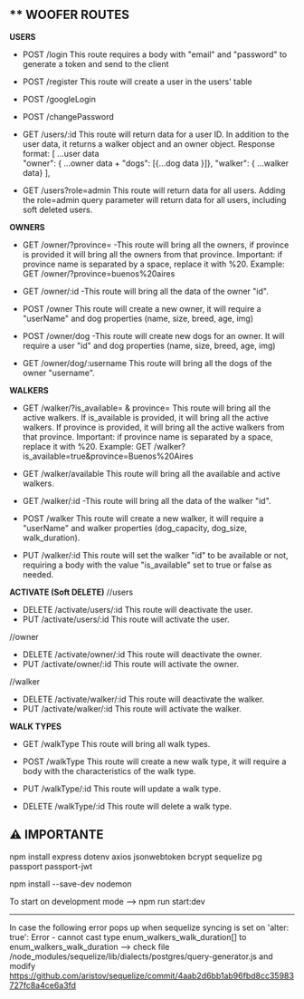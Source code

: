 ## \*\* WOOFER ROUTES

**USERS**

- POST /login
  This route requires a body with "email" and "password" to generate a token and send to the client

- POST /register
  This route will create a user in the users' table

- POST /googleLogin

- POST /changePassword

- GET /users/:id
  This route will return data for a user ID. In addition to the user data, it returns a walker object and an owner object.
  Response format:
  [ ...user data  
   "owner": { ...owner data + "dogs": [{...dog data }]},
  "walker": { ...walker data}
  ],

- GET /users?role=admin
  This route will return data for all users. Adding the role=admin query parameter will return data for all users, including soft deleted users.

**OWNERS**

- GET /owner/?province=
  -This route will bring all the owners, if province is provided it will bring all the owners from that province. Important: if province name is separated by a space, replace it with %20. Example: GET /owner/?province=buenos%20aires

- GET /owner/:id
  -This route will bring all the data of the owner "id".

- POST /owner
  This route will create a new owner, it will require a "userName" and dog properties (name, size, breed, age, img)

- POST /owner/dog
  -This route will create new dogs for an owner. It will require a user "id" and dog properties (name, size, breed, age, img)

- GET /owner/dog/:username
  This route will bring all the dogs of the owner "username".

**WALKERS**

- GET /walker/?is_available= & province=
  This route will bring all the active walkers. If is_available is provided, it will bring all the active walkers. If province is provided, it will bring all the active walkers from that province. Important: if province name is separated by a space, replace it with %20. Example: GET /walker?is_available=true&province=Buenos%20Aires

- GET /walker/available
  This route will bring all the available and active walkers.

- GET /walker/:id
  -This route will bring all the data of the walker "id".

- POST /walker
  This route will create a new walker, it will require a "userName" and walker properties (dog_capacity, dog_size, walk_duration).

- PUT /walker/:id
  This route will set the walker "id" to be available or not, requiring a body with the value "is_available" set to true or false as needed.

**ACTIVATE (Soft DELETE)**
//users

- DELETE /activate/users/:id
  This route will deactivate the user.
- PUT /activate/users/:id
  This route will activate the user.

//owner

- DELETE /activate/owner/:id
  This route will deactivate the owner.
- PUT /activate/owner/:id
  This route will activate the owner.

//walker

- DELETE /activate/walker/:id
  This route will deactivate the walker.
- PUT /activate/walker/:id
  This route will activate the walker.

**WALK TYPES**
- GET /walkType
  This route will bring all walk types.

- POST /walkType
  This route will create a new walk type, it will require a body with the characteristics of the walk type.

- PUT /walkType/:id
  This route will update a walk type.

- DELETE /walkType/:id
  This route will delete a walk type.

## **⚠️ IMPORTANTE**

npm install express dotenv axios jsonwebtoken bcrypt sequelize pg passport passport-jwt

npm install --save-dev nodemon

To start on development mode --> npm run start:dev

---

In case the following error pops up when sequelize syncing is set on 'alter: true': Error - cannot cast type enum_walkers_walk_duration[] to enum_walkers_walk_duration -->
check file /node_modules/sequelize/lib/dialects/postgres/query-generator.js and modify https://github.com/aristov/sequelize/commit/4aab2d6bb1ab96fbd8cc35983727fc8a4ce6a3fd
